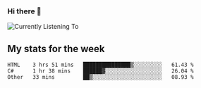 ### Hi there 👋

![Currently Listening To](https://lastfm-recently-played.vercel.app/api?user=lynziee)

## My stats for the week
<!--START_SECTION:waka-->

```text
HTML    3 hrs 51 mins   ███████████████▒░░░░░░░░░   61.43 %
C#      1 hr 38 mins    ██████▓░░░░░░░░░░░░░░░░░░   26.04 %
Other   33 mins         ██▒░░░░░░░░░░░░░░░░░░░░░░   08.93 %
```

<!--END_SECTION:waka-->
